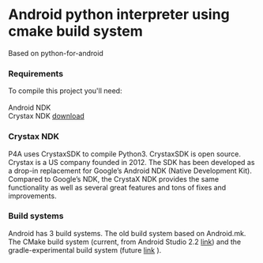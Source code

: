 # Android python interpreter using cmake build system
Based on python-for-android

### Requirements
To compile this project you'll need: <br/><br/>
Android NDK <br/>
Crystax NDK [download](https://www.crystax.net/en/download)

### Crystax NDK
P4A uses CrystaxSDK to compile Python3. CrystaxSDK is open source. 
Crystax is a US company founded in 2012. The SDK has been developed as a drop-in replacement for Google’s Android NDK (Native Development 
Kit). Compared to Google’s NDK, the CrystaX NDK provides the same functionality as well as several great features and tons of fixes and improvements.

### Build systems
Android has 3 build systems. The old build system based on Android.mk. 
The CMake build system (current, from Android Studio 2.2 [link](https://developer.android.com/ndk/guides/cmake.html)) 
and the gradle-experimental build system (future [link](http://tools.android.com/tech-docs/new-build-system/gradle-experimental#TOC-Latest-Version) ).


